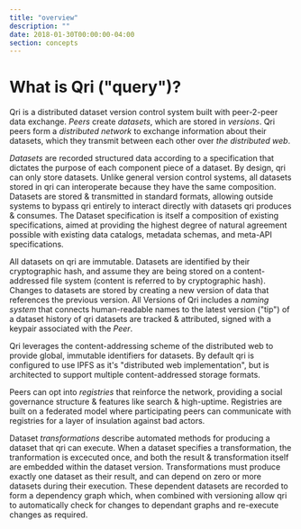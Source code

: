```yaml
---
title: "overview"
description: ""
date: 2018-01-30T00:00:00-04:00
section: concepts
---
```


# What is Qri ("query")?

Qri is a distributed dataset version control system built with peer-2-peer data exchange. _Peers_ create _datasets_, which are stored in _versions_. Qri peers form a _distributed network_ to exchange information about their datasets, which they transmit between each other over _the distributed web_.

_Datasets_ are recorded structured data according to a specification that dictates the purpose of each component piece of a dataset. By design, qri can only store datasets. Unlike general version control systems, all datasets stored in qri can interoperate because they have the same composition. Datasets are stored & transmitted in standard formats, allowing outside systems to bypass qri entirely to interact directly with datasets qri produces & consumes. The Dataset specification is itself a composition of existing specifications, aimed at providing the highest degree of natural agreement possible with existing data catalogs, metadata schemas, and meta-API specifications.

All datasets on qri are immutable. Datasets are identified by their cryptographic hash, and assume they are being stored on a content-addressed file system (content is referred to by cryptographic hash). Changes to datasets are stored by creating a new version of data that references the previous version. All Versions of Qri includes a _naming system_ that connects human-readable names to the latest version ("tip") of a dataset history of qri datasets are tracked & attributed, signed with a keypair associated with the _Peer_.

Qri leverages the content-addressing scheme of the distributed web to provide global, immutable identifiers for datasets. By default qri is configured to use IPFS as it's "distributed web implementation", but is architected to support multiple content-addressed storage formats.

Peers can opt into _registries_ that reinforce the network, providing a social governance structure & features like search & high-uptime. Registries are built on a federated model where participating peers can communicate with registries for a layer of insulation against bad actors.

Dataset _transformations_ describe automated methods for producing a dataset that qri can execute. When a dataset specifies a transformation, the tranformation is excecuted once, and both the result & transformation itself are embedded within the dataset version. Transformations must produce exactly one dataset as their result, and can depend on zero or more datasets during their execution. These dependent datasets are recorded to form a dependency graph which, when combined with versioning allow qri to automatically check for changes to dependant graphs and re-execute changes as required.
